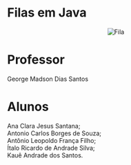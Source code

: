 # Filas em Java

<p align="center">
  <img src="http://4.bp.blogspot.com/-yKoSxdmEOO4/UriHecMXQkI/AAAAAAAAE0c/vPFbsfSZEG0/s1600/65a0614ctw1dxp0ht6k1kg.gif" alt="Fila"/>
</p>

# Professor

George Madson Dias Santos

# Alunos

Ana Clara Jesus Santana; </br>
Antonio Carlos Borges de Souza; </br>
Antônio Leopoldo França Filho; </br>
Ítalo Ricardo de Andrade Silva; </br>
Kauê Andrade dos Santos.
